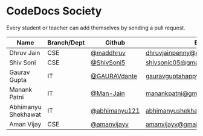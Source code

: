 # CodeDocs Society
Every student or teacher can add themselves by sending a pull request.

| Name | Branch/Dept | Github | Email |
| ----- | ------ | ----- | ----- |
| Dhruv Jain | CSE | [@maddhruv](https://github.com/maddhruv) | [dhruvjainpenny@gmail.com](mailto:dhruvjainpenny@gmail.com) |
| Shiv Soni  | CSE | [@ShivSoni5](https://github.com/ShivSoni5)| [shivsonic05@gmail.com](mailto:shivsonic05@gmail.com) |
| Gaurav Gupta  | IT | [@GAURAVdante](https://github.com/GAURAVdante)| [gauravguptahappy97@gmail.com](mailto:gauravguptahappy97@gmail.com) |
| Manank Patni | IT | [@Man-Jain](https://github.com/Man-Jain) | [manankpatni@gmail.com](mailto:manankpatni@gmail.com) |
| Abhimanyu Shekhawat | IT | [@abhimanyu121](https://github.com/abhimanyu121) | [abhimanyushekhawat17.as@gmail.com](mailto:abhimanyushekhawat17.as@gmail.com) |
| Aman Vijay | CSE | [@amanvijayv](https://github.com/amanvijayv) | [amanvijayv@gmail.com](mailto:amanvijayv@gmail.com) |

